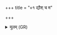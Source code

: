 +++
title = "०१ द्यौश् च म"

+++
<details><summary>मूलम् (GR)</summary>

द्यौश् च म इदं पृथिवी च-  
-अन्तरिक्षं च मे व्यचः ।  
अग्निः सूर्य आपो मेधां  
विश्वे देवाश् च सं दधुः ॥
</details>